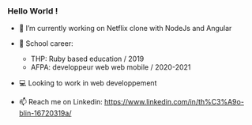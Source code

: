### Hello World !

- 🌱 I’m currently working on Netflix clone with NodeJs and Angular <br>

- 📓 School career:
  
  - THP: Ruby based education / 2019
  - AFPA: developpeur web web mobile / 2020-2021
  
 - 💻 Looking to work in web developpement
  
 

- 📫 Reach me on Linkedin: https://www.linkedin.com/in/th%C3%A9o-blin-16720319a/

